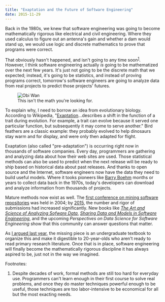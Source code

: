 ```yaml
---
title: "Exaptation and the Future of Software Engineering"
date: 2015-11-29
---
```

<p>
  Back in the 1980s,
  we knew that software engineering was going to become mathematically rigorous
  like electrical and civil engineering.
  Where they used calculus to figure out an antenna's gain
  and whether a dam would stand up,
  we would use logic and discrete mathematics to prove that programs were correct.
</p>
<p>
  That obviously hasn't happened,
  and isn't going to any time soon<sup><a href="#1">1</a></sup>.
  However,
  I think software engineering actually <em>is</em> going to be mathematized
  over the next few years.
  It's just not going to be the discrete math that we expected;
  instead,
  it's going to be statistics,
  and instead of proving programs correct,
  tomorrow's software engineers are going to analyze data from real projects
  to predict those projects' futures.
</p>
<figure class="center">
  <img src="@root/files/2015/11/obi-wan.jpg" alt="Obi Wan" class="centered">
  <figcaption>This isn't the math you're looking for.</figcaption>
</figure>
<p>
  To explain why,
  I need to borrow an idea from evolutionary biology.
  According to Wikipedia,
  "<a href="https://en.wikipedia.org/wiki/Exaptation">Exaptation</a>…describes
  a shift in the function of a trait during evolution.
  For example,
  a trait can evolve because it served one particular function,
  but subsequently it may come to serve another."
  Bird feathers are a classic example:
  they probably evolved to help dinosaurs stay warm and for display,
  and were only then adapted for flight.
</p>
<p>
  Exaptation (also called "pre-adaptation") is occurring right now
  in thousands of software companies.
  Every day,
  programmers are gathering and analyzing data about how their web sites are used.
  Those statistical methods can also be used
  to predict when the next release will be ready to ship
  based on historical data about past releases.
  And thanks to open source and the Internet,
  software engineers now have the data they need to build useful models.
  Where it tooks pioneers like <a href="https://en.wikipedia.org/wiki/Barry_Boehm">Barry Boehm</a>
  months or years to collect data back in the 1970s,
  today's developers can download and analyze information from thousands of projects.
</p>
<p>
  Mature methods now exist as well.
  The <a href="http://2004.msrconf.org/">first conference on mining software repositories</a>
  was held in 2004;
  by <a href="http://2015.msrconf.org/">2015</a>,
  the number and rigor of submissions had increased significantly.
  New books like
  <a href="http://www.amazon.com/Art-Science-Analyzing-Software-Data/dp/0124115195/"><cite>The Art and Science of Analyzing Sofware Data</cite></a>,
  <a href="http://www.amazon.com/Sharing-Data-Models-Software-Engineering/dp/0124172954/"><cite>Sharing Data and Models in Software Engineering</cite></a>,
  and the upcoming <cite>Perspectives on Data Science for Software Engineering</cite>
  show that this community can answer questions that matter.
</p>
<p>
  As <a href="@root/2014/10/02/a-better-software-engineering-course/">I argued last year</a>,
  the missing piece is an undergraduate textbook
  to organize this and make it digestible to 20-year-olds
  who aren't ready to read primary research literature.
  Once that is in place,
  software engineering will finally become the mathematically rigorous discipline
  it has always aspired to be,
  just not in the way we imagined.
</p>
<p>
  Footnotes:
</p>
<ol>
  <li id="1">
    <p>
      Despite decades of work,
      formal methods are still too hard for everyday use.
      Programmers can't learn enough in their first course to solve real problems,
      and once they do master techniques powerful enough to be useful,
      those techniques are too labor-intensive to be economical for all but the most exacting needs.
    </p>
  </li>
</ol>

